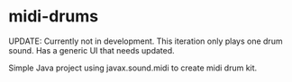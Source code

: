 midi-drums
==========
UPDATE: Currently not in development. This iteration only plays one drum sound. Has a generic UI that needs updated.

Simple Java project using javax.sound.midi to create midi drum kit.
